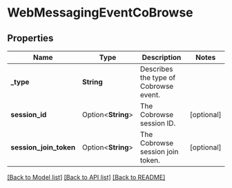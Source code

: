 # WebMessagingEventCoBrowse

## Properties

Name | Type | Description | Notes
------------ | ------------- | ------------- | -------------
**_type** | **String** | Describes the type of Cobrowse event. | 
**session_id** | Option<**String**> | The Cobrowse session ID. | [optional]
**session_join_token** | Option<**String**> | The Cobrowse session join token. | [optional]

[[Back to Model list]](../README.md#documentation-for-models) [[Back to API list]](../README.md#documentation-for-api-endpoints) [[Back to README]](../README.md)


